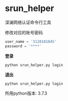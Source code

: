 # srun_helper
深澜网络认证命令行工具

修改对应的账号密码

```python
user_name = '3120181045'
password = '****'
```

**登录**
```shell
python srun_helper.py login
```

**退出**
```shell
python srun_helper.py login
```

所用python版本: 3.7.3
